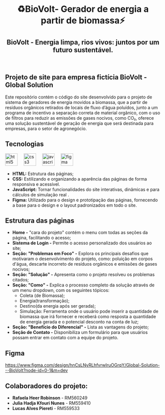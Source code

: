 <h1 align="center">♻️BioVolt- Gerador de energia a partir de biomassa⚡</h1>

<h2 align="center"> BioVolt - Energia limpa, rios vivos: juntos por um futuro sustentável.</h2>
<br>

## Projeto de site para empresa fictícia BioVolt - Global Solution
Este repositório contém o código do site desenvolvido para o projeto de sistema de geradores de energia movidos a biomassa, que a partir de resíduos orgânicos retirados de locais de fluxo d’água poluídos, junto a um programa de incentivo a separação correta de material orgânico, com o uso de filtros para reduzir as emissões de gases nocivos, como CO₂, oferece uma solução sustentável de geração de energia que será destinada para empresas, para o setor de agronegócio.

 ## Tecnologias
 <div align="left">
  <img src="https://cdn.jsdelivr.net/gh/devicons/devicon/icons/html5/html5-original.svg" height="40" alt="html5 logo"  />
  <img width="12" />
  <img src="https://cdn.jsdelivr.net/gh/devicons/devicon/icons/css3/css3-original.svg" height="40" alt="css3 logo"  />
  <img width="12" />
  <img src="https://cdn.jsdelivr.net/gh/devicons/devicon/icons/javascript/javascript-original.svg" height="40" alt="javascript logo"  />
  <img width="12" />
  <img src="https://cdn.jsdelivr.net/gh/devicons/devicon/icons/figma/figma-original.svg" height="40" alt="figma logo"  />
  <img width="12" />
</div>

  - **HTML:** Estrutura das páginas;
  - **CSS:** Estilizando e organizando a aparência das páginas de forma responsiva e acessível.
  - **JavaScript:** Tornar funcionalidades do site interativas, dinâmicas e para cálculos de simulação real .
  - **Figma:** Utilizado para o design e prototipação das páginas, fornecendo a base para o design e o layout padronizados em todo o site.

   ## Estrutura das páginas
   - **Home -** "cara do projeto" contém o menu com todas as seções da página, facilitando o acesso;
   - **Sistema de Login -** Permite o acesso personalizado dos usuários ao site;
   - **Seção: "Problemas em Foco" -** Explora os principais desafios que motivaram o desenvolvimento do projeto, como: poluição em corpos d'água, descarte incorreto de resíduos orgânicos e emissões de gases nocivos;
   - **Seção: "Solução" -** Apresenta como o projeto resolveu os problemas citados;
   - **Seção: "Como" -** Explica o processo completo da solução através de um menu dropdown, com os seguintes tópicos:
     - Coleta (de Biomassa);
     - Energia(transformação);
     - Destino(da energia após ser gerada);
     - Simulação: Ferramenta onde o usuário pode inserir a quantidade de biomassa que irá fornecer e receberá como resposta a quantidade de energia gerada e o potencial desconto na conta de luz;
- **Seção: "Benefício do Diferencial" -** Lista as vantagens do projeto;
- **Seção de Contato -** Disponibiliza um formulário para que usuários possam entrar em contato com a equipe do projeto.

## Figma
https://www.figma.com/design/hnCsLNyRLhfvrwIruOGrqY/Global-Solution---BioVolt?node-id=0-1&m=dev

## Colaboradores do projeto:
- **Rafaela Heer Robinson** - RM560249
- **Julia Hadja Kfouri Nunes** - RM559410
- **Lucas Alves Piereti** - RM559533

